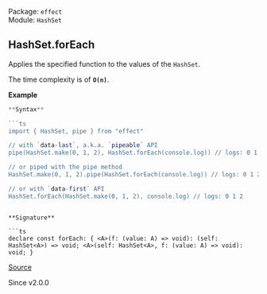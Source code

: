 Package: `effect`<br />
Module: `HashSet`<br />

## HashSet.forEach

Applies the specified function to the values of the `HashSet`.

The time complexity is of **`O(n)`**.

**Example**

```ts
**Syntax**

```ts
import { HashSet, pipe } from "effect"

// with `data-last`, a.k.a. `pipeable` API
pipe(HashSet.make(0, 1, 2), HashSet.forEach(console.log)) // logs: 0 1 2

// or piped with the pipe method
HashSet.make(0, 1, 2).pipe(HashSet.forEach(console.log)) // logs: 0 1 2

// or with `data-first` API
HashSet.forEach(HashSet.make(0, 1, 2), console.log) // logs: 0 1 2
```
```

**Signature**

```ts
declare const forEach: { <A>(f: (value: A) => void): (self: HashSet<A>) => void; <A>(self: HashSet<A>, f: (value: A) => void): void; }
```

[Source](https://github.com/Effect-TS/effect/tree/main/packages/effect/src/HashSet.ts#L1877)

Since v2.0.0